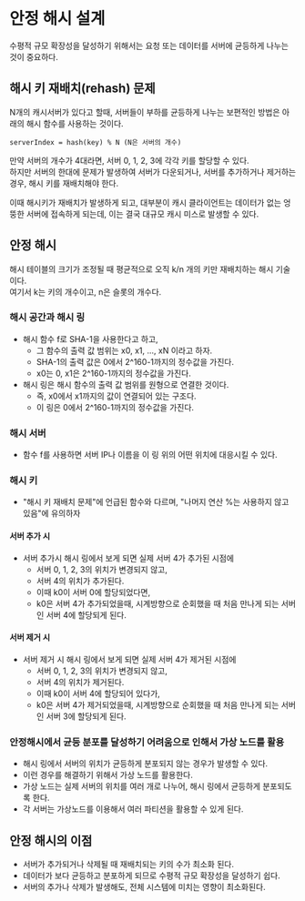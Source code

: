 # 안정 해시 설계 

수평적 규모 확장성을 달성하기 위해서는 요청 또는 데이터를 서버에 균등하게 나누는 것이 중요하다. 

## 해시 키 재배치(rehash) 문제 

N개의 캐시서버가 있다고 할때, 서버들이 부하를 균등하게 나누는 보편적인 방법은 아래의 해시 함수를 사용하는 것이다. 

```
serverIndex = hash(key) % N (N은 서버의 개수)
```

만약 서버의 개수가 4대라면, 서버 0, 1, 2, 3에 각각 키를 할당할 수 있다.   
하지만 서버의 한대에 문제가 발생하여 서버가 다운되거나, 서버를 추가하거나 제거하는 경우, 해시 키를 재배치해야 한다.   

이때 해시키가 재배치가 발생하게 되고, 대부분이 캐시 클라이언트는 데이터가 없는 엉뚱한 서버에 접속하게 되는데, 이는 결국 대규모 캐시 미스로 발생할 수 있다. 


## 안정 해시  

해시 테이블의 크기가 조정될 때 평균적으로 오직 k/n 개의 키만 재배치하는 해시 기술이다.  
여기서 k는 키의 개수이고, n은 슬롯의 개수다.

### 해시 공간과 해시 링 

- 해시 함수 f로 SHA-1을 사용한다고 하고,
  - 그 함수의 출력 값 범위는 x0, x1, ..., xN 이라고 하자. 
  - SHA-1의 출력 값은 0에서 2^160-1까지의 정수값을 가진다.
  - x0는 0, x1은 2^160-1까지의 정수값을 가진다.
- 해시 링은 해시 함수의 출력 값 범위를 원형으로 연결한 것이다. 
  - 즉, x0에서 x1까지의 값이 연결되어 있는 구조다. 
  - 이 링은 0에서 2^160-1까지의 정수값을 가진다.

### 해시 서버 

- 함수 f를 사용하면 서버 IP나 이름을 이 링 위의 어떤 위치에 대응시킬 수 있다. 

### 해시 키

- "해시 키 재배치 문제"에 언급된 함수와 다르며, "나머지 연산 %는 사용하지 않고 있음"에 유의하자 

#### 서버 추가 시

- 서버 추가시 해시 링에서 보게 되면 실제 서버 4가 추가된 시점에 
  - 서버 0, 1, 2, 3의 위치가 변경되지 않고, 
  - 서버 4의 위치가 추가된다.
  - 이때 k0이 서버 0에 할당되었다면,
  - k0은 서버 4가 추가되었을때, 시계방향으로 순회했을 때 처음 만나게 되는 서버인 서버 4에 할당되게 된다. 

#### 서버 제거 시 

- 서버 제거 시 해시 링에서 보게 되면 실제 서버 4가 제거된 시점에 
  - 서버 0, 1, 2, 3의 위치가 변경되지 않고, 
  - 서버 4의 위치가 제거된다.
  - 이때 k0이 서버 4에 할당되어 있다가, 
  - k0은 서버 4가 제거되었을때, 시계방향으로 순회했을 때 처음 만나게 되는 서버인 서버 3에 할당되게 된다.

### 안정해시에서 균등 분포를 달성하기 어려움으로 인해서 가상 노드를 활용

- 해시 링에서 서버의 위치가 균등하게 분포되지 않는 경우가 발생할 수 있다.
- 이런 경우를 해결하기 위해서 가상 노드를 활용한다.
- 가상 노드는 실제 서버의 위치를 여러 개로 나누어, 해시 링에서 균등하게 분포되도록 한다.
- 각 서버는 가상노드를 이용해서 여러 파티션을 활용할 수 있게 된다. 

## 안정 해시의 이점 

- 서버가 추가되거나 삭제될 때 재배치되는 키의 수가 최소화 된다. 
- 데이터가 보다 균등하고 분포하게 되므로 수평적 규모 확장성을 달성하기 쉽다. 
- 서버의 추가나 삭제가 발생해도, 전체 시스템에 미치는 영향이 최소화된다.
